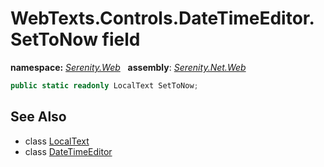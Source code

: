 # WebTexts.Controls.DateTimeEditor.SetToNow field
**namespace:** *[Serenity.Web](../../README.md#serenity.web-namespace)*   **assembly**: *[Serenity.Net.Web](../../README.md)*

```csharp
public static readonly LocalText SetToNow;
```

## See Also

* class [LocalText](../Serenity.Net.Core/../../Serenity/LocalText.md)
* class [DateTimeEditor](../WebTexts.Controls.DateTimeEditor.md)